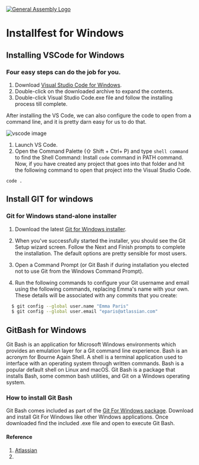[![General Assembly Logo](https://camo.githubusercontent.com/1a91b05b8f4d44b5bbfb83abac2b0996d8e26c92/687474703a2f2f692e696d6775722e636f6d2f6b6538555354712e706e67)](https://generalassemb.ly/education/web-development-immersive)

# Installfest for Windows
## Installing VSCode for Windows

### Four easy steps can do the job for you.

1. Download [Visual Studio Code for Windows](https://code.visualstudio.com/download).
1. Double-click on the downloaded archive to expand the contents.
1. Double-click Visual Studio Code.exe file and follow the installing process till complete.

After installing the VS Code, we can also configure the code to open from a command line, and it is pretty darn easy for us to do that.

![vscode image](uploads/vscode.png)

1. Launch VS Code.
1. Open the Command Palette (⇧ Shift + Ctrl+ P) and type `shell command` to find the Shell Command: Install `code` command in PATH command.
Now, if you have created any project that goes into that folder and hit the following command to open that project into the Visual Studio Code.

```
code .
```

## Install GIT for windows
### Git for Windows stand-alone installer
1. Download the latest [Git for Windows installer](https://git-for-windows.github.io/).

1. When you've successfully started the installer, you should see the Git Setup wizard screen. Follow the Next and Finish prompts to complete the installation. The default options are pretty sensible for most users.

1. Open a Command Prompt (or Git Bash if during installation you elected not to use Git from the Windows Command Prompt).

1. Run the following commands to configure your Git username and email using the following commands, replacing Emma's name with your own. These details will be associated with any commits that you create:
```bash
  $ git config --global user.name "Emma Paris"
  $ git config --global user.email "eparis@atlassian.com"
```

## GitBash for Windows
Git Bash is an application for Microsoft Windows environments which provides an emulation layer for a Git command line experience. Bash is an acronym for Bourne Again Shell. A shell is a terminal application used to interface with an operating system through written commands. Bash is a popular default shell on Linux and macOS. Git Bash is a package that installs Bash, some common bash utilities, and Git on a Windows operating system.

### How to install Git Bash

Git Bash comes included as part of the [Git For Windows package](https://gitforwindows.org/). Download and install Git For Windows like other Windows applications. Once downloaded find the included .exe file and open to execute Git Bash.





#### Reference
1. [Atlassian](https://www.atlassian.com/git/tutorials/)
1. 
